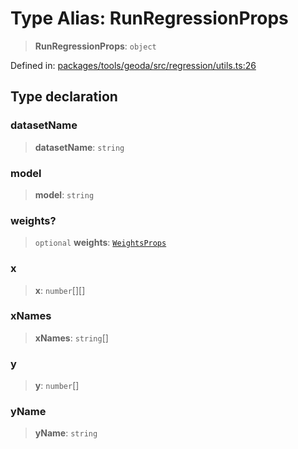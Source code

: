 # Type Alias: RunRegressionProps

> **RunRegressionProps**: `object`

Defined in: [packages/tools/geoda/src/regression/utils.ts:26](https://github.com/GeoDaCenter/openassistant/blob/bf312b357cb340f1f76fa8b62441fb39bcbce0ce/packages/tools/geoda/src/regression/utils.ts#L26)

## Type declaration

### datasetName

> **datasetName**: `string`

### model

> **model**: `string`

### weights?

> `optional` **weights**: [`WeightsProps`](WeightsProps.md)

### x

> **x**: `number`[][]

### xNames

> **xNames**: `string`[]

### y

> **y**: `number`[]

### yName

> **yName**: `string`
